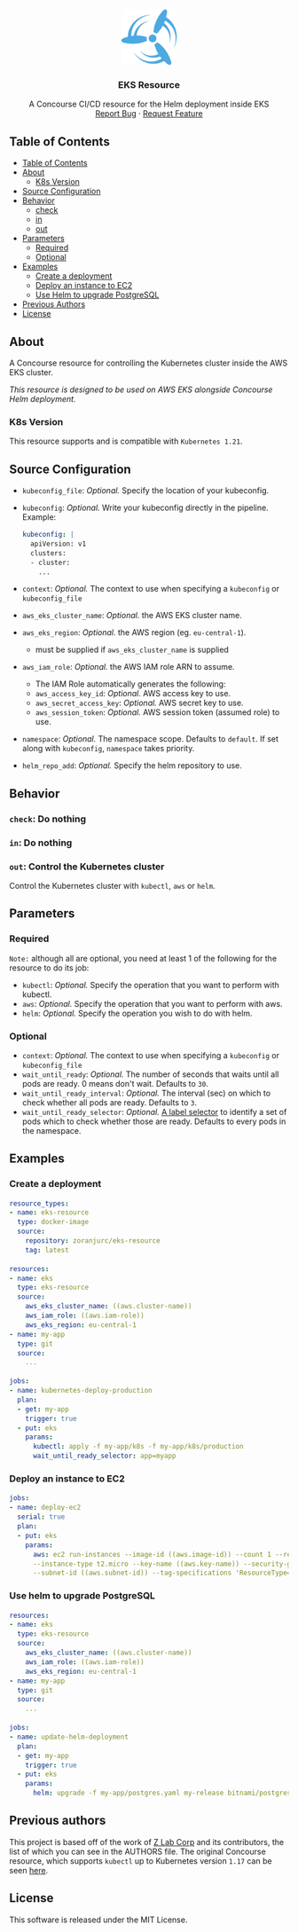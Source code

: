 <!-- PROJECT LOGO -->
<br />
<p align="center">
  <a href="https://github.com/zoranjurcevic/eks-resource">
    <img src="docs/img/concourse.png" alt="Logo" width="100" height="100">
  </a>

  <h3 align="center">EKS Resource</h3>

  <p align="center">
    A Concourse CI/CD resource for the Helm deployment inside EKS
    <br />
    <a href="https://github.com/zoranjurcevic/eks-resource/issues/new?assignees=&labels=Bug&template=bug.md&title=%5BBUG%5D+">Report Bug</a>
    ·
    <a href="https://github.com/zoranjurcevic/eks-resource/issues/new?assignees=&labels=&template=feature.md&title=%5BFeature%5D+">Request Feature</a>
  </p>
</p>

## Table of Contents

- [Table of Contents](#table-of-contents)
- [About](#about)
  - [K8s Version](#k8s-version)
- [Source Configuration](#source-configuration)
- [Behavior](#behavior)
  - [check](#check-do-nothing)
  - [in](#in-do-nothing)
  - [out](#out-control-the-kubernetes-cluster)
- [Parameters](#parameters)
  - [Required](#required)
  - [Optional](#optional)
- [Examples](#examples)
  - [Create a deployment](#create-a-deployment)
  - [Deploy an instance to EC2](#deploy-an-instance-to-ec2)
  - [Use Helm to upgrade PostgreSQL](#use-helm-to-upgrade-postgresql)
- [Previous Authors](#previous-authors)
- [License](#license)

## About

A Concourse resource for controlling the Kubernetes cluster inside the AWS EKS cluster.

*This resource is designed to be used on AWS EKS alongside Concourse Helm deployment.*

### K8s Version

This resource supports and is compatible with `Kubernetes 1.21`.

## Source Configuration

- `kubeconfig_file`: *Optional.* Specify the location of your kubeconfig.
- `kubeconfig`: *Optional.* Write your kubeconfig directly in the pipeline. Example:

    ```yaml
    kubeconfig: |
      apiVersion: v1
      clusters:
      - cluster:
        ...
    ```

- `context`: *Optional.* The context to use when specifying a `kubeconfig` or `kubeconfig_file`
- `aws_eks_cluster_name`: *Optional.* the AWS EKS cluster name.
- `aws_eks_region`: *Optional.* the AWS region (eg. `eu-central-1`).
  - must be supplied if `aws_eks_cluster_name` is supplied
- `aws_iam_role`: *Optional.* the AWS IAM role ARN to assume.
  - The IAM Role automatically generates the following:
  - `aws_access_key_id`: *Optional.* AWS access key to use.
  - `aws_secret_access_key`: *Optional.* AWS secret key to use.
  - `aws_session_token`: *Optional.* AWS session token (assumed role) to use.
- `namespace`: *Optional.* The namespace scope. Defaults to `default`. If set along with `kubeconfig`, `namespace` takes priority.
- `helm_repo_add`: *Optional.* Specify the helm repository to use.

## Behavior

### `check`: Do nothing

### `in`: Do nothing

### `out`: Control the Kubernetes cluster

Control the Kubernetes cluster with `kubectl`, `aws` or `helm`.

## Parameters

### Required

`Note:` although all are optional, you need at least 1 of the following for the resource to do its job:

- `kubectl`: *Optional.* Specify the operation that you want to perform with kubectl.
- `aws`: *Optional.* Specify the operation that you want to perform with aws.
- `helm`: *Optional.* Specify the operation you wish to do with helm.

### Optional

- `context`: *Optional.* The context to use when specifying a `kubeconfig` or `kubeconfig_file`
- `wait_until_ready`: *Optional.* The number of seconds that waits until all pods are ready. 0 means don't wait. Defaults to `30`.
- `wait_until_ready_interval`: *Optional.* The interval (sec) on which to check whether all pods are ready. Defaults to `3`.
- `wait_until_ready_selector`: *Optional.* [A label selector](https://kubernetes.io/docs/concepts/overview/working-with-objects/labels/#label-selectors) to identify a set of pods which to check whether those are ready. Defaults to every pods in the namespace.

## Examples

### Create a deployment

```yaml
resource_types:
- name: eks-resource
  type: docker-image
  source:
    repository: zoranjurc/eks-resource
    tag: latest

resources:
- name: eks
  type: eks-resource
  source: 
    aws_eks_cluster_name: ((aws.cluster-name))
    aws_iam_role: ((aws.iam-role))
    aws_eks_region: eu-central-1
- name: my-app
  type: git
  source:
    ...

jobs:
- name: kubernetes-deploy-production
  plan:
  - get: my-app
    trigger: true
  - put: eks
    params:
      kubectl: apply -f my-app/k8s -f my-app/k8s/production
      wait_until_ready_selector: app=myapp
```

### Deploy an instance to EC2

```yaml
jobs:
- name: deploy-ec2
  serial: true
  plan:
  - put: eks
    params:
      aws: ec2 run-instances --image-id ((aws.image-id)) --count 1 --region eu-central-1 \ 
      --instance-type t2.micro --key-name ((aws.key-name)) --security-group-ids ((aws.security-group)) \
      --subnet-id ((aws.subnet-id)) --tag-specifications 'ResourceType=instance,Tags=[{Key=Name,Value=demotest}]'
```

### Use helm to upgrade PostgreSQL

```yaml
resources:
- name: eks
  type: eks-resource
  source: 
    aws_eks_cluster_name: ((aws.cluster-name))
    aws_iam_role: ((aws.iam-role))
    aws_eks_region: eu-central-1
- name: my-app
  type: git
  source:
    ...

jobs:
- name: update-helm-deployment
  plan:
  - get: my-app
    trigger: true
  - put: eks
    params:
      helm: upgrade -f my-app/postgres.yaml my-release bitnami/postgresql
```

## Previous authors

This project is based off of the work of [Z Lab Corp](https://github.com/zlabjp) and its contributors, the list of which you can see in the AUTHORS file.
The original Concourse resource, which supports `kubectl` up to Kubernetes version `1.17` can be seen [here](https://github.com/zlabjp/kubernetes-resource).

## License

This software is released under the MIT License.

